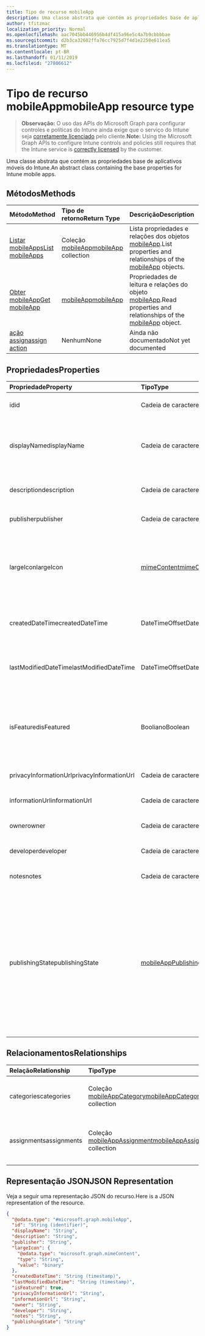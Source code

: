 ```yaml
---
title: Tipo de recurso mobileApp
description: Uma classe abstrata que contém as propriedades base de aplicativos móveis do Intune.
author: tfitzmac
localization_priority: Normal
ms.openlocfilehash: aac7045bb446956b4df415a96e5c4a7b9cbbbbae
ms.sourcegitcommit: d2b3ca32602ffa76cc7925d7f4d1e2258e611ea5
ms.translationtype: MT
ms.contentlocale: pt-BR
ms.lasthandoff: 01/11/2019
ms.locfileid: "27806612"
---
```

# <a name="mobileapp-resource-type"></a><span data-ttu-id="3482b-103">Tipo de recurso mobileApp</span><span class="sxs-lookup"><span data-stu-id="3482b-103">mobileApp resource type</span></span>

> <span data-ttu-id="3482b-104">**Observação:** O uso das APIs do Microsoft Graph para configurar controles e políticas do Intune ainda exige que o serviço do Intune seja [corretamente licenciado](https://go.microsoft.com/fwlink/?linkid=839381) pelo cliente.</span><span class="sxs-lookup"><span data-stu-id="3482b-104">**Note:** Using the Microsoft Graph APIs to configure Intune controls and policies still requires that the Intune service is [correctly licensed](https://go.microsoft.com/fwlink/?linkid=839381) by the customer.</span></span>

<span data-ttu-id="3482b-105">Uma classe abstrata que contém as propriedades base de aplicativos móveis do Intune.</span><span class="sxs-lookup"><span data-stu-id="3482b-105">An abstract class containing the base properties for Intune mobile apps.</span></span>
## <a name="methods"></a><span data-ttu-id="3482b-106">Métodos</span><span class="sxs-lookup"><span data-stu-id="3482b-106">Methods</span></span>
|<span data-ttu-id="3482b-107">Método</span><span class="sxs-lookup"><span data-stu-id="3482b-107">Method</span></span>|<span data-ttu-id="3482b-108">Tipo de retorno</span><span class="sxs-lookup"><span data-stu-id="3482b-108">Return Type</span></span>|<span data-ttu-id="3482b-109">Descrição</span><span class="sxs-lookup"><span data-stu-id="3482b-109">Description</span></span>|
|:---|:---|:---|
|[<span data-ttu-id="3482b-110">Listar mobileApps</span><span class="sxs-lookup"><span data-stu-id="3482b-110">List mobileApps</span></span>](../api/intune-apps-mobileapp-list.md)|<span data-ttu-id="3482b-111">Coleção [mobileApp](../resources/intune-apps-mobileapp.md)</span><span class="sxs-lookup"><span data-stu-id="3482b-111">[mobileApp](../resources/intune-apps-mobileapp.md) collection</span></span>|<span data-ttu-id="3482b-112">Lista propriedades e relações dos objetos [mobileApp](../resources/intune-apps-mobileapp.md).</span><span class="sxs-lookup"><span data-stu-id="3482b-112">List properties and relationships of the [mobileApp](../resources/intune-apps-mobileapp.md) objects.</span></span>|
|[<span data-ttu-id="3482b-113">Obter mobileApp</span><span class="sxs-lookup"><span data-stu-id="3482b-113">Get mobileApp</span></span>](../api/intune-apps-mobileapp-get.md)|[<span data-ttu-id="3482b-114">mobileApp</span><span class="sxs-lookup"><span data-stu-id="3482b-114">mobileApp</span></span>](../resources/intune-apps-mobileapp.md)|<span data-ttu-id="3482b-115">Propriedades de leitura e relações do objeto [mobileApp](../resources/intune-apps-mobileapp.md).</span><span class="sxs-lookup"><span data-stu-id="3482b-115">Read properties and relationships of the [mobileApp](../resources/intune-apps-mobileapp.md) object.</span></span>|
|[<span data-ttu-id="3482b-116">ação assign</span><span class="sxs-lookup"><span data-stu-id="3482b-116">assign action</span></span>](../api/intune-apps-mobileapp-assign.md)|<span data-ttu-id="3482b-117">Nenhum</span><span class="sxs-lookup"><span data-stu-id="3482b-117">None</span></span>|<span data-ttu-id="3482b-118">Ainda não documentado</span><span class="sxs-lookup"><span data-stu-id="3482b-118">Not yet documented</span></span>|

## <a name="properties"></a><span data-ttu-id="3482b-119">Propriedades</span><span class="sxs-lookup"><span data-stu-id="3482b-119">Properties</span></span>
|<span data-ttu-id="3482b-120">Propriedade</span><span class="sxs-lookup"><span data-stu-id="3482b-120">Property</span></span>|<span data-ttu-id="3482b-121">Tipo</span><span class="sxs-lookup"><span data-stu-id="3482b-121">Type</span></span>|<span data-ttu-id="3482b-122">Descrição</span><span class="sxs-lookup"><span data-stu-id="3482b-122">Description</span></span>|
|:---|:---|:---|
|<span data-ttu-id="3482b-123">id</span><span class="sxs-lookup"><span data-stu-id="3482b-123">id</span></span>|<span data-ttu-id="3482b-124">Cadeia de caracteres</span><span class="sxs-lookup"><span data-stu-id="3482b-124">String</span></span>|<span data-ttu-id="3482b-125">Chave da entidade.</span><span class="sxs-lookup"><span data-stu-id="3482b-125">Key of the entity.</span></span>|
|<span data-ttu-id="3482b-126">displayName</span><span class="sxs-lookup"><span data-stu-id="3482b-126">displayName</span></span>|<span data-ttu-id="3482b-127">Cadeia de caracteres</span><span class="sxs-lookup"><span data-stu-id="3482b-127">String</span></span>|<span data-ttu-id="3482b-128">O título do aplicativo importado ou definido pelo administrador.</span><span class="sxs-lookup"><span data-stu-id="3482b-128">The admin provided or imported title of the app.</span></span>|
|<span data-ttu-id="3482b-129">description</span><span class="sxs-lookup"><span data-stu-id="3482b-129">description</span></span>|<span data-ttu-id="3482b-130">Cadeia de caracteres</span><span class="sxs-lookup"><span data-stu-id="3482b-130">String</span></span>|<span data-ttu-id="3482b-131">A descrição do aplicativo.</span><span class="sxs-lookup"><span data-stu-id="3482b-131">The description of the app.</span></span>|
|<span data-ttu-id="3482b-132">publisher</span><span class="sxs-lookup"><span data-stu-id="3482b-132">publisher</span></span>|<span data-ttu-id="3482b-133">Cadeia de caracteres</span><span class="sxs-lookup"><span data-stu-id="3482b-133">String</span></span>|<span data-ttu-id="3482b-134">O publicador do aplicativo.</span><span class="sxs-lookup"><span data-stu-id="3482b-134">The publisher of the app.</span></span>|
|<span data-ttu-id="3482b-135">largeIcon</span><span class="sxs-lookup"><span data-stu-id="3482b-135">largeIcon</span></span>|[<span data-ttu-id="3482b-136">mimeContent</span><span class="sxs-lookup"><span data-stu-id="3482b-136">mimeContent</span></span>](../resources/intune-shared-mimecontent.md)|<span data-ttu-id="3482b-137">O ícone grande, a ser exibido nos detalhes do aplicativo e usado para o carregamento do ícone.</span><span class="sxs-lookup"><span data-stu-id="3482b-137">The large icon, to be displayed in the app details and used for upload of the icon.</span></span>|
|<span data-ttu-id="3482b-138">createdDateTime</span><span class="sxs-lookup"><span data-stu-id="3482b-138">createdDateTime</span></span>|<span data-ttu-id="3482b-139">DateTimeOffset</span><span class="sxs-lookup"><span data-stu-id="3482b-139">DateTimeOffset</span></span>|<span data-ttu-id="3482b-140">A data e a hora da criação do aplicativo.</span><span class="sxs-lookup"><span data-stu-id="3482b-140">The date and time the app was created.</span></span>|
|<span data-ttu-id="3482b-141">lastModifiedDateTime</span><span class="sxs-lookup"><span data-stu-id="3482b-141">lastModifiedDateTime</span></span>|<span data-ttu-id="3482b-142">DateTimeOffset</span><span class="sxs-lookup"><span data-stu-id="3482b-142">DateTimeOffset</span></span>|<span data-ttu-id="3482b-143">A data e a hora que o aplicativo foi modificado pela última vez.</span><span class="sxs-lookup"><span data-stu-id="3482b-143">The date and time the app was last modified.</span></span>|
|<span data-ttu-id="3482b-144">isFeatured</span><span class="sxs-lookup"><span data-stu-id="3482b-144">isFeatured</span></span>|<span data-ttu-id="3482b-145">Booliano</span><span class="sxs-lookup"><span data-stu-id="3482b-145">Boolean</span></span>|<span data-ttu-id="3482b-146">O valor que indica se o aplicativo está marcado como em destaque pelo administrador.</span><span class="sxs-lookup"><span data-stu-id="3482b-146">The value indicating whether the app is marked as featured by the admin.</span></span>|
|<span data-ttu-id="3482b-147">privacyInformationUrl</span><span class="sxs-lookup"><span data-stu-id="3482b-147">privacyInformationUrl</span></span>|<span data-ttu-id="3482b-148">Cadeia de caracteres</span><span class="sxs-lookup"><span data-stu-id="3482b-148">String</span></span>|<span data-ttu-id="3482b-149">A URL da declaração de privacidade.</span><span class="sxs-lookup"><span data-stu-id="3482b-149">The privacy statement Url.</span></span>|
|<span data-ttu-id="3482b-150">informationUrl</span><span class="sxs-lookup"><span data-stu-id="3482b-150">informationUrl</span></span>|<span data-ttu-id="3482b-151">Cadeia de caracteres</span><span class="sxs-lookup"><span data-stu-id="3482b-151">String</span></span>|<span data-ttu-id="3482b-152">A URL de informações adicionais.</span><span class="sxs-lookup"><span data-stu-id="3482b-152">The more information Url.</span></span>|
|<span data-ttu-id="3482b-153">owner</span><span class="sxs-lookup"><span data-stu-id="3482b-153">owner</span></span>|<span data-ttu-id="3482b-154">Cadeia de caracteres</span><span class="sxs-lookup"><span data-stu-id="3482b-154">String</span></span>|<span data-ttu-id="3482b-155">O proprietário do conteúdo.</span><span class="sxs-lookup"><span data-stu-id="3482b-155">The owner of the app.</span></span>|
|<span data-ttu-id="3482b-156">developer</span><span class="sxs-lookup"><span data-stu-id="3482b-156">developer</span></span>|<span data-ttu-id="3482b-157">Cadeia de caracteres</span><span class="sxs-lookup"><span data-stu-id="3482b-157">String</span></span>|<span data-ttu-id="3482b-158">O desenvolvedor do aplicativo.</span><span class="sxs-lookup"><span data-stu-id="3482b-158">The developer of the app.</span></span>|
|<span data-ttu-id="3482b-159">notes</span><span class="sxs-lookup"><span data-stu-id="3482b-159">notes</span></span>|<span data-ttu-id="3482b-160">Cadeia de caracteres</span><span class="sxs-lookup"><span data-stu-id="3482b-160">String</span></span>|<span data-ttu-id="3482b-161">Anotações para o aplicativo.</span><span class="sxs-lookup"><span data-stu-id="3482b-161">Notes for the app.</span></span>|
|<span data-ttu-id="3482b-162">publishingState</span><span class="sxs-lookup"><span data-stu-id="3482b-162">publishingState</span></span>|[<span data-ttu-id="3482b-163">mobileAppPublishingState</span><span class="sxs-lookup"><span data-stu-id="3482b-163">mobileAppPublishingState</span></span>](../resources/intune-apps-mobileapppublishingstate.md)|<span data-ttu-id="3482b-164">O estado de publicação para o aplicativo.</span><span class="sxs-lookup"><span data-stu-id="3482b-164">The publishing state for the app.</span></span> <span data-ttu-id="3482b-165">O aplicativo não pode ser assinado, a menos que ele seja publicado.</span><span class="sxs-lookup"><span data-stu-id="3482b-165">The app cannot be assigned unless the app is published.</span></span> <span data-ttu-id="3482b-166">Os valores possíveis são: `notPublished`, `processing`, `published`.</span><span class="sxs-lookup"><span data-stu-id="3482b-166">Possible values are: `notPublished`, `processing`, `published`.</span></span>|

## <a name="relationships"></a><span data-ttu-id="3482b-167">Relacionamentos</span><span class="sxs-lookup"><span data-stu-id="3482b-167">Relationships</span></span>
|<span data-ttu-id="3482b-168">Relação</span><span class="sxs-lookup"><span data-stu-id="3482b-168">Relationship</span></span>|<span data-ttu-id="3482b-169">Tipo</span><span class="sxs-lookup"><span data-stu-id="3482b-169">Type</span></span>|<span data-ttu-id="3482b-170">Descrição</span><span class="sxs-lookup"><span data-stu-id="3482b-170">Description</span></span>|
|:---|:---|:---|
|<span data-ttu-id="3482b-171">categories</span><span class="sxs-lookup"><span data-stu-id="3482b-171">categories</span></span>|<span data-ttu-id="3482b-172">Coleção [mobileAppCategory](../resources/intune-apps-mobileappcategory.md)</span><span class="sxs-lookup"><span data-stu-id="3482b-172">[mobileAppCategory](../resources/intune-apps-mobileappcategory.md) collection</span></span>|<span data-ttu-id="3482b-173">A lista de categorias para este aplicativo.</span><span class="sxs-lookup"><span data-stu-id="3482b-173">The list of categories for this app.</span></span>|
|<span data-ttu-id="3482b-174">assignments</span><span class="sxs-lookup"><span data-stu-id="3482b-174">assignments</span></span>|<span data-ttu-id="3482b-175">Coleção [mobileAppAssignment](../resources/intune-apps-mobileappassignment.md)</span><span class="sxs-lookup"><span data-stu-id="3482b-175">[mobileAppAssignment](../resources/intune-apps-mobileappassignment.md) collection</span></span>|<span data-ttu-id="3482b-176">A lista de atribuições de grupo para esse aplicativo móvel.</span><span class="sxs-lookup"><span data-stu-id="3482b-176">The list of group assignments for this mobile app.</span></span>|

## <a name="json-representation"></a><span data-ttu-id="3482b-177">Representação JSON</span><span class="sxs-lookup"><span data-stu-id="3482b-177">JSON Representation</span></span>
<span data-ttu-id="3482b-178">Veja a seguir uma representação JSON do recurso.</span><span class="sxs-lookup"><span data-stu-id="3482b-178">Here is a JSON representation of the resource.</span></span>
<!-- {
  "blockType": "resource",
  "keyProperty": "id",
  "@odata.type": "microsoft.graph.mobileApp"
}
-->
``` json
{
  "@odata.type": "#microsoft.graph.mobileApp",
  "id": "String (identifier)",
  "displayName": "String",
  "description": "String",
  "publisher": "String",
  "largeIcon": {
    "@odata.type": "microsoft.graph.mimeContent",
    "type": "String",
    "value": "binary"
  },
  "createdDateTime": "String (timestamp)",
  "lastModifiedDateTime": "String (timestamp)",
  "isFeatured": true,
  "privacyInformationUrl": "String",
  "informationUrl": "String",
  "owner": "String",
  "developer": "String",
  "notes": "String",
  "publishingState": "String"
}
```



